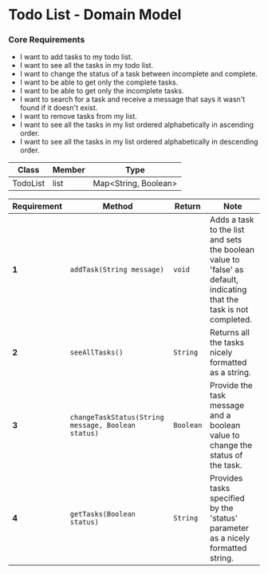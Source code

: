 # Todo List - Domain Model

### Core Requirements
* I want to add tasks to my todo list.
* I want to see all the tasks in my todo list.
* I want to change the status of a task between incomplete and complete.
* I want to be able to get only the complete tasks.
* I want to be able to get only the incomplete tasks.
* I want to search for a task and receive a message that says it wasn't found if it doesn't exist.
* I want to remove tasks from my list.
* I want to see all the tasks in my list ordered alphabetically in ascending order.
* I want to see all the tasks in my list ordered alphabetically in descending order.

| Class    | Member  | Type                 |
|----------|---------|----------------------|
| TodoList | list    | Map<String, Boolean> |



| Requirement | Method                                             | Return     | Note                                                                                                                       |
|-------------|----------------------------------------------------|------------|----------------------------------------------------------------------------------------------------------------------------|
| **1**       | `addTask(String message)`                          | `void`     | Adds a task to the list and sets the boolean value to 'false' as default, <br/> indicating that the task is not completed. |
| **2**       | `seeAllTasks()`                                    | `String`   | Returns all the tasks nicely formatted as a string.                                                                        |
| **3**       | `changeTaskStatus(String message, Boolean status)` | `Boolean`  | Provide the task message and a boolean value to change the status of the task.                                             |
| **4**       | `getTasks(Boolean status)`                         | `String`   | Provides tasks specified by the 'status' parameter as a nicely formatted string.                                           |
